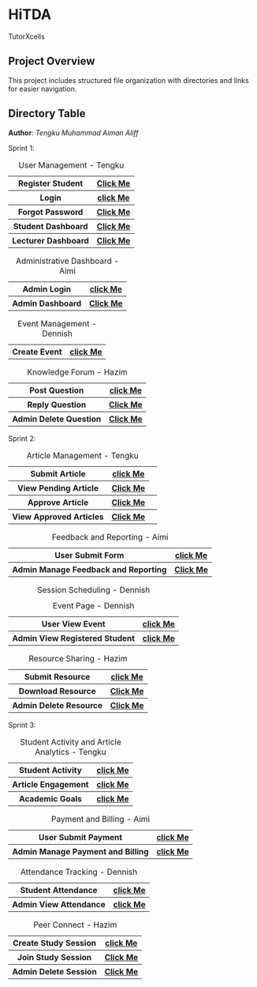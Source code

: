 # HiTDA
TutorXcells


## Project Overview

This project includes structured file organization with directories and links for easier navigation.

## Directory Table
**Author**: *Tengku Muhammad Aiman Aliff*

Sprint 1:
<table>
<caption>User Management - Tengku</caption>
  <tr>
    <th>Register Student</th>
    <th><a href="Tengku Aiman/User Management/LecturerDashboard.php">Click Me</a></th>
  </tr>
  <tr>
    <th>Login</th>
    <th><a href="User Dashboard/login.php">click Me</a></th>
  </tr>
  <tr>
    <th>Forgot Password</th>
    <th><a href="Tengku Aiman/User Management/LecturerDashboard.php">Click Me</a></th>
  </tr>
  <tr>
    <th>Student Dashboard</th>
    <th><a href="Tengku Aiman/User Management/StudentDashboard.php">Click Me</a></th>
  </tr>
  <tr>
    <th>Lecturer Dashboard</th>
    <th><a href="Tengku Aiman/User Management/LecturerDashboard.php">Click Me</a></th>
  </tr>

  <table>
  <caption>Administrative Dashboard - Aimi</caption>
  <tr>
    <th>Admin Login</th>
    <th><a href="Sprint1_Administrative Dashboard/AdminLogin.php">click Me</a></th>
  </tr>
  <tr>
    <th>Admin Dashboard</th>
    <th><a href="Sprint1_Administrative Dashboard/AdminHome.html">Click Me</a></th>
  </tr>

  <table>
<caption>Event Management - Dennish</caption>
  <tr>
    <th>Create Event</th>
    <th><a href="Sprint 1/eventManagement.php">click Me</a></th>
  </tr>

  <table>
<caption>Knowledge Forum - Hazim</caption>
  <tr>
    <th>Post Question</th>
    <th><a href="Knowledge Forum/forum.php">click Me</a></th>
  </tr>
  <tr>
    <th>Reply Question</th>
    <th><a href="Knowledge Forum/reply.php">Click Me</a></th>
  </tr>
  <tr>
    <th>Admin Delete Question</th>
    <th><a href="Knowledge Forum/delete.php">Click Me</a></th>
  </tr>
    
  </table>

  Sprint 2:
<table>
  <caption>Article Management - Tengku</caption>
  <tr>
    <th>Submit Article</th>
    <th><a href="Article/artcile.php">click Me</a></th>
  </tr>
  <tr>
    <th>View Pending Article</th>
    <th><a href="Article/adminartcile.php">Click Me</a></th>
  </tr>
  <tr>
    <th>Approve Article</th>
    <th><a href="Article/show-article.php">Click Me</a></th>
    <th><a href="Article/approve.php"</th>
  </tr>
    <tr>
    <th>View Approved Articles</th>
    <th><a href="Article/disparticle.php">Click Me</a></th>
    <th><a href="Article/pok.php"</th>
  </tr>
</table>

<table>
  <caption>Feedback and Reporting - Aimi</caption>
  <tr>
    <th>User Submit Form</th>
    <th><a href="Sprint2_Feedback and Reporting/UserFeedbackReport.php">click Me</a></th>
  </tr>
  <tr>
    <th>Admin Manage Feedback and Reporting</th>
    <th><a href="Sprint2_Feedback and Reporting/TrackReport.php">Click Me</a></th>
  </tr>
</table>

  <table>
<caption>Session Scheduling - Dennish</caption>
  <tr>
    <th>User View Event</th>
    <th><a href="Sprint 2/eventPage.php">click Me</a></th>
  </tr>

<caption>Event Page - Dennish</caption>
  <tr>
    <th>Admin View Registered Student</th>
    <th><a href="Sprint 2/ViewRegisteredStud.php">click Me</a></th>
  </tr>
</table>

<table>
  <caption>Resource Sharing - Hazim</caption>
  <tr>
    <th>Submit Resource</th>
    <th><a href="Resource Sharing/resourceSharing.php">click Me</a></th>
  </tr>
  <tr>
    <th>Download Resource</th>
    <th><a href="Resource Sharing/download.php">Click Me</a></th>
  </tr>
  <tr>
    <th>Admin Delete Resource</th>
    <th><a href="Resource Sharing/deleteResource.php">Click Me</a></th>
  </tr>
</table>

Sprint 3: 

<table>
<caption>Student Activity and Article Analytics - Tengku</caption>
  <tr>
    <th>Student Activity</th>
    <th><a href="Website Analytics/rewards.php">click Me</a></th>
  </tr>
  <tr>
    <th>Article Engagement</th>
    <th><a href="Sprint3_Payment&Billing/TrackPaymentBilling.php">click Me</a></th>
  </tr>
  <tr>
    <th>Academic Goals</th>
    <th><a href="Website Analytics/update.php">click Me</a></th>
  </tr>
</table>

<table>
<caption>Payment and Billing - Aimi</caption>
  <tr>
    <th>User Submit Payment</th>
    <th><a href="Sprint3_Payment&Billing/PaymentForm.php">click Me</a></th>
  </tr>
  <tr>
    <th>Admin Manage Payment and Billing</th>
    <th><a href="Sprint3_Payment&Billing/TrackPaymentBilling.php">click Me</a></th>
  </tr>

  <table>
<caption>Attendance Tracking - Dennish</caption>
  <tr>
    <th>Student Attendance</th>
    <th><a href="Sprint 3/submit_attendance.php">click Me</a></th>
  </tr>
  <tr>
    <th>Admin View Attendance</th>
    <th><a href="Sprint 3/AdminViewAttendance.php">click Me</a></th>
  </tr>
</table>

<table>
  <caption>Peer Connect - Hazim</caption>
  <tr>
    <th>Create Study Session</th>
    <th><a href="Peer Connect/pConnect.php">click Me</a></th>
  </tr>
  <tr>
    <th>Join Study Session</th>
    <th><a href="Peer Connect/join-session.php">Click Me</a></th>
  </tr>
  <tr>
    <th>Admin Delete Session</th>
    <th><a href="Peer Connect/deleteSession.php">Click Me</a></th>
  </tr>
</table>


